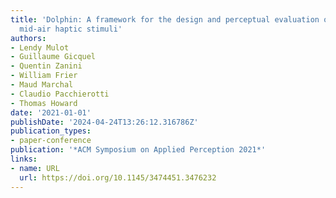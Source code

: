 ```yaml
---
title: 'Dolphin: A framework for the design and perceptual evaluation of ultrasound
  mid-air haptic stimuli'
authors:
- Lendy Mulot
- Guillaume Gicquel
- Quentin Zanini
- William Frier
- Maud Marchal
- Claudio Pacchierotti
- Thomas Howard
date: '2021-01-01'
publishDate: '2024-04-24T13:26:12.316786Z'
publication_types:
- paper-conference
publication: '*ACM Symposium on Applied Perception 2021*'
links:
- name: URL
  url: https://doi.org/10.1145/3474451.3476232
---
```

